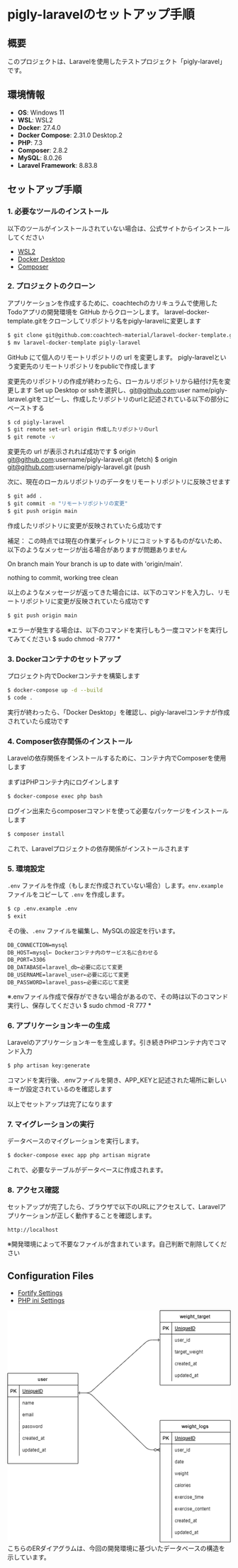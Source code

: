 
# pigly-laravelのセットアップ手順

## 概要
このプロジェクトは、Laravelを使用したテストプロジェクト「pigly-laravel」です。

## 環境情報
- **OS**: Windows 11  
- **WSL**: WSL2  
- **Docker**: 27.4.0  
- **Docker Compose**: 2.31.0 Desktop.2  
- **PHP**: 7.3 
- **Composer**: 2.8.2  
- **MySQL**: 8.0.26  
- **Laravel Framework**: 8.83.8

## セットアップ手順

### 1. 必要なツールのインストール
以下のツールがインストールされていない場合は、公式サイトからインストールしてください

- [WSL2](https://docs.microsoft.com/en-us/windows/wsl/install)
- [Docker Desktop](https://www.docker.com/products/docker-desktop)
- [Composer](https://getcomposer.org/)

### 2. プロジェクトのクローン
アプリケーションを作成するために、coachtechのカリキュラムで使用したTodoアプリの開発環境を GitHub からクローンします。
laravel-docker-template.gitをクローンしてリポジトリ名をpigly-laravelに変更します

```bash
$ git clone git@github.com:coachtech-material/laravel-docker-template.git 
$ mv laravel-docker-template pigly-laravel
```
GitHub にて個人のリモートリポジトリの url を変更します。
pigly-laravelという変更先のリモートリポジトリをpublicで作成します

変更先のリポジトリの作成が終わったら、ローカルリポジトリから紐付け先を変更します
Set up Desktop or sshを選択し、git@github.com:user name/pigly-laravel.gitをコピーし、作成したリポジトリのurlと記述されている以下の部分にペーストする

```bash
$ cd pigly-laravel
$ git remote set-url origin 作成したリポジトリのurl
$ git remote -v
```
変更先の url が表示されれば成功です
$ origin  git@github.com:username/pigly-laravel.git (fetch)
$ origin  git@github.com:username/pigly-laravel.git (push

次に、現在のローカルリポジトリのデータをリモートリポジトリに反映させます
```bash
$ git add .
$ git commit -m "リモートリポジトリの変更"
$ git push origin main
```
作成したリポジトリに変更が反映されていたら成功です

補足：
この時点では現在の作業ディレクトリにコミットするものがないため、以下のようなメッセージが出る場合がありますが問題ありません

On branch main
Your branch is up to date with 'origin/main'.

nothing to commit, working tree clean

以上のようなメッセージが返ってきた場合には、以下のコマンドを入力し、リモートリポジトリに変更が反映されていたら成功です
```bash
$ git push origin main

```

※エラーが発生する場合は、以下のコマンドを実行しもう一度コマンドを実行してみてください
$ sudo chmod -R 777 *

### 3. Dockerコンテナのセットアップ
プロジェクト内でDockerコンテナを構築します

```bash
$ docker-compose up -d --build
$ code .
```
実行が終わったら、「Docker Desktop」を確認し、pigly-laravelコンテナが作成されていたら成功です

### 4. Composer依存関係のインストール
Laravelの依存関係をインストールするために、コンテナ内でComposerを使用します

まずはPHPコンテナ内にログインします
```bash
$ docker-compose exec php bash
```

ログイン出来たらcomposerコマンドを使って必要なパッケージをインストールします
```bash
$ composer install
```
これで、Laravelプロジェクトの依存関係がインストールされます

### 5. 環境設定
`.env` ファイルを作成（もしまだ作成されていない場合）します。`env.example` ファイルをコピーして `.env` を作成します。

```bash
$ cp .env.example .env
$ exit
```

その後、`.env` ファイルを編集し、MySQLの設定を行います。

```env
DB_CONNECTION=mysql
DB_HOST=mysql← Dockerコンテナ内のサービス名に合わせる
DB_PORT=3306
DB_DATABASE=laravel_db←必要に応じて変更
DB_USERNAME=laravel_user←必要に応じて変更
DB_PASSWORD=laravel_pass←必要に応じて変更
```
※.envファイル作成で保存ができない場合があるので、その時は以下のコマンド実行し、保存してください
$ sudo chmod -R 777 *

### 6. アプリケーションキーの生成
Laravelのアプリケーションキーを生成します。引き続きPHPコンテナ内でコマンド入力

```bash
$ php artisan key:generate
```
コマンドを実行後、.envファイルを開き、APP_KEYと記述された場所に新しいキーが設定されているのを確認します


以上でセットアップは完了になります


### 7. マイグレーションの実行
データベースのマイグレーションを実行します。

```bash
$ docker-compose exec app php artisan migrate
```
これで、必要なテーブルがデータベースに作成されます。

### 8. アクセス確認
セットアップが完了したら、ブラウザで以下のURLにアクセスして、Laravelアプリケーションが正しく動作することを確認します。

```
http://localhost
```
※開発環境によって不要なファイルが含まれています。自己判断で削除してください

## Configuration Files

- [Fortify Settings](Fortify_settings.md)
- [PHP ini Settings](php_ini_settings.md)

![ER Diagram](pigly.png)
こちらのERダイアグラムは、今回の開発環境に基づいたデータベースの構造を示しています。
